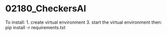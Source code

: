 # 02180_CheckersAI

To install:
    1. create virtual environment
    3. start the virtual environment then: pip install -r requirements.txt
